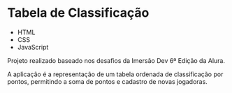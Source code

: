 <h1>Tabela de Classificação</h1>

<ul>
  <li> HTML </li>
  <li> CSS </li>
  <li> JavaScript </li>
</ul>

<p>Projeto realizado baseado nos desafios da Imersão Dev 6ª Edição da Alura.</p>

<p>A aplicação é a representação de um tabela ordenada de classificação por pontos, permitindo a soma de pontos e cadastro de novas jogadoras.</p>